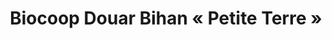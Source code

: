 ---
title: "Biocoop Douar Bihan « Petite Terre »"
url: /perros-guirec/biocoop-douar-bihan-petite-terre/
shop: Supermarkt
---